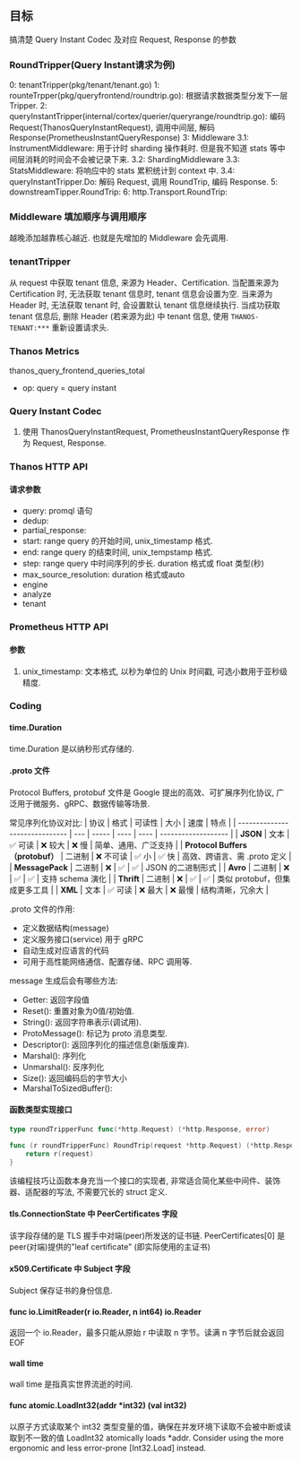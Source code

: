 ## 目标
搞清楚 Query Instant Codec 及对应 Request, Response 的参数

### RoundTripper(Query Instant请求为例)
0: tenantTripper(pkg/tenant/tenant.go)
1: rounteTrpper(pkg/queryfrontend/roundtrip.go): 根据请求数据类型分发下一层 Tripper.
2: queryInstantTripper(internal/cortex/querier/queryrange/roundtrip.go): 编码 Request(ThanosQueryInstantRequest), 调用中间层, 解码 Response(PrometheusInstantQueryResponse)
3: Middleware
    3.1: InstrumentMiddleware: 用于计时 sharding 操作耗时. 但是我不知道 stats 等中间层消耗的时间会不会被记录下来.
    3.2: ShardingMiddleware
    3.3: StatsMiddleware: 将响应中的 stats 累积统计到 context 中.
    3.4: queryInstantTripper.Do: 解码 Request, 调用 RoundTrip, 编码 Response.
5: downstreamTipper.RoundTrip: 
6: http.Transport.RoundTrip:

### Middleware 填加顺序与调用顺序
越晚添加越靠核心越近. 也就是先增加的 Middleware 会先调用.

### tenantTripper
从 request 中获取 tenant 信息, 来源为 Header、Certification. 当配置来源为 Certification 时, 无法获取 tenant 信息时, tenant 信息会设置为空.
当来源为 Header 时, 无法获取 tenant 时, 会设置默认 tenant 信息继续执行.
当成功获取 tenant 信息后, 删除 Header (若来源为此) 中 tenant 信息, 使用 `THANOS-TENANT:***` 重新设置请求头.

### Thanos Metrics
thanos_query_frontend_queries_total
  - op: query = query instant

### Query Instant Codec
1. 使用 ThanosQueryInstantRequest, PrometheusInstantQueryResponse 作为 Request, Response.

### Thanos HTTP API
#### 请求参数
- query: promql 语句
- dedup:
- partial_response:
- start: range query 的开始时间, unix_timestamp 格式.
- end: range query 的结束时间, unix_tempstamp 格式.
- step: range query 中时间序列的步长. duration 格式或 float 类型(秒)
- max_source_resolution: duration 格式或auto
- engine
- analyze
- tenant

### Prometheus HTTP API
#### 参数
1. unix_timestamp: 文本格式, 以秒为单位的 Unix 时间戳, 可选小数用于亚秒级精度.


### Coding
#### time.Duration
time.Duration 是以纳秒形式存储的.

#### .proto 文件
Protocol Buffers, protobuf 文件是 Google 提出的高效、可扩展序列化协议, 广泛用于微服务、gRPC、数据传输等场景.

常见序列化协议对比:
| 协议                             | 格式  | 可读性   | 大小   | 速度   | 特点                  |
| ------------------------------ | --- | ----- | ---- | ---- | ------------------- |
| **JSON**                       | 文本  | ✅ 可读  | ❌ 较大 | ❌ 慢  | 简单、通用、广泛支持          |
| **Protocol Buffers（protobuf）** | 二进制 | ❌ 不可读 | ✅ 小  | ✅ 快  | 高效、跨语言、需 .proto 定义  |
| **MessagePack**                | 二进制 | ❌     | ✅    | ✅    | JSON 的二进制形式         |
| **Avro**                       | 二进制 | ❌     | ✅    | ✅    | 支持 schema 演化        |
| **Thrift**                     | 二进制 | ❌     | ✅    | ✅    | 类似 protobuf，但集成更多工具 |
| **XML**                        | 文本  | ✅ 可读  | ❌ 最大 | ❌ 最慢 | 结构清晰，冗余大            |

.proto 文件的作用:
* 定义数据结构(message)
* 定义服务接口(service) 用于 gRPC
* 自动生成对应语言的代码
* 可用于高性能网络通信、配置存储、RPC 调用等.

message 生成后会有哪些方法:
* Getter: 返回字段值
* Reset(): 重置对象为0值/初始值.
* String(): 返回字符串表示(调试用).
* ProtoMessage(): 标记为 proto 消息类型.
* Descriptor(): 返回序列化的描述信息(新版废弃).
* Marshal(): 序列化
* Unmarshal():  反序列化
* Size(): 返回编码后的字节大小
* MarshalToSizedBuffer(): 


#### 函数类型实现接口
```go
type roundTripperFunc func(*http.Request) (*http.Response, error)

func (r roundTripperFunc) RoundTrip(request *http.Request) (*http.Response, error) {
	return r(request)
}
```
该编程技巧让函数本身充当一个接口的实现者, 非常适合简化某些中间件、装饰器、适配器的写法, 不需要冗长的 struct 定义.


#### tls.ConnectionState 中 PeerCertificates 字段
该字段存储的是 TLS 握手中对端(peer)所发送的证书链. PeerCertificates[0] 是 peer(对端)提供的"leaf certificate" (即实际使用的主证书)

#### x509.Certificate 中 Subject 字段
Subject 保存证书的身份信息.

#### func io.LimitReader(r io.Reader, n int64) io.Reader
返回一个 io.Reader，最多只能从原始 r 中读取 n 字节。读满 n 字节后就会返回 EOF

#### wall time
wall time 是指真实世界流逝的时间.

#### func atomic.LoadInt32(addr *int32) (val int32)
以原子方式读取某个 int32 类型变量的值，确保在并发环境下读取不会被中断或读取到不一致的值
LoadInt32 atomically loads *addr. Consider using the more ergonomic and less error-prone [Int32.Load] instead.
